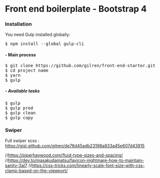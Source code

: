 # Front end boilerplate - Bootstrap 4

### Installation
You need Gulp installed globally:
<pre>
$ npm install --global gulp-cli
</pre>

#### - Main process
<pre>
$ git clone https://github.com/gilren/front-end-starter.git project name
$ cd project name
$ yarn
$ gulp
</pre>

##### - Available tasks
<pre>
$ gulp
$ gulp prod
$ gulp clean
$ gulp copy
</pre>

### Swiper
Full swiper scss : https://gist.github.com/gilren/de76d45adb23198a833a45e607d43915

//https://piperhaywood.com/fluid-type-sizes-and-spacing/
//https://dev.to/masakudamatsu/favicon-nightmare-how-to-maintain-sanity-3al7
//https://css-tricks.com/linearly-scale-font-size-with-css-clamp-based-on-the-viewport/
